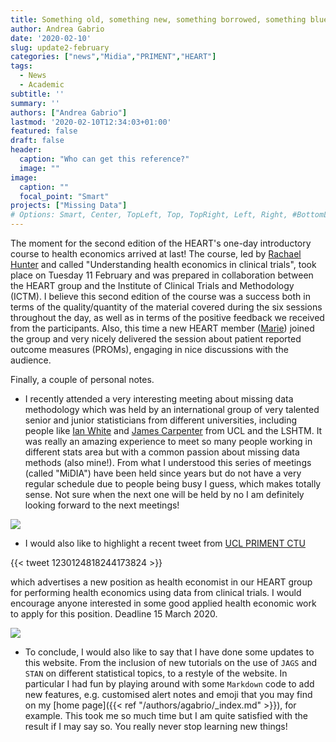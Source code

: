 ```yaml
---
title: Something old, something new, something borrowed, something blue
author: Andrea Gabrio
date: '2020-02-10'
slug: update2-february
categories: ["news","Midia","PRIMENT","HEART"]
tags:
  - News
  - Academic
subtitle: ''
summary: ''
authors: ["Andrea Gabrio"]
lastmod: '2020-02-10T12:34:03+01:00'
featured: false
draft: false
header:
  caption: "Who can get this reference?"
  image: ""
image:
  caption: ""
  focal_point: "Smart"
projects: ["Missing Data"]
# Options: Smart, Center, TopLeft, Top, TopRight, Left, Right, #BottomLeft, Bottom, BottomRight
---
```


The moment for the second edition of the HEART's one-day introductory course to health economics arrived at last! The course, led by [Rachael Hunter](https://iris.ucl.ac.uk/iris/browse/profile?upi=RMHUN48) and called "Understanding health economics in clinical trials", took place on Tuesday 11 February and was prepared in collaboration between the HEART group and the Institute of Clinical Trials and Methodology (ICTM). I believe this second edition of the course was a success both in terms of the quality/quantity of the material covered during the six sessions throughout the day, as well as in terms of the positive feedback we received from the participants. Also, this time a new HEART member ([Marie](https://iris.ucl.ac.uk/iris/browse/profile?upi=MCCLE13)) joined the group and very nicely delivered the session about patient reported outcome measures (PROMs), engaging in nice discussions with the audience. 

Finally, a couple of personal notes. 

* I recently attended a very interesting meeting about missing data methodology which was held by an international group of very talented senior and junior statisticians from different universities, including people like [Ian White](https://www.ctu.mrc.ac.uk/about-us/senior-staff/ian-white/) and [James Carpenter](https://www.lshtm.ac.uk/aboutus/people/carpenter.james) from UCL and the LSHTM. It was really an amazing experience to meet so many people working in different stats area but with a common passion about missing data methods (also mine!). From what I understood this series of meetings (called "MiDIA") have been held since years but do not have a very regular schedule due to people being busy I guess, which makes totally sense. Not sure when the next one will be held by no I am definitely looking forward to the next meetings!

![](https://media.giphy.com/media/kFBJt0yqZD315EFJiJ/giphy.gif)
	
* I would also like to highlight a recent tweet from [UCL PRIMENT CTU](https://www.ucl.ac.uk/priment/) 

{{< tweet 1230124818244173824 >}}

which advertises a new position as health economist in our HEART group for performing health economics using data from clinical trials. I would encourage anyone interested in some good applied health economic work to apply for this position. Deadline 15 March 2020.  

![](https://media.giphy.com/media/kHZu4LDtvpY63RT1He/giphy.gif)

* To conclude, I would also like to say that I have done some updates to this website. From the inclusion of new tutorials on the use of `JAGS` and `STAN` on different statistical topics, to a restyle of the website. In particular I had fun by playing around with some `Markdown` code to add new features, e.g. customised alert notes and emoji that you may find on my [home page]({{< ref "/authors/agabrio/_index.md" >}}), for example. This took me so much time but I am quite satisfied with the result if I may say so. You really never stop learning new things! 
 
 
 












